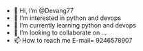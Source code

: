 - 👋 Hi, I’m @Devang77
- 👀 I’m interested in python and devops
- 🌱 I’m currently learning python and devops
- 💞️ I’m looking to collaborate on ...
- 📫 How to reach me E-mail= 9246578907


<!---
Devang77/Devang77 is a ✨ special ✨ repository because its `README.md` (this file) appears on your GitHub profile.
You can click the Preview link to take a look at your changes.
--->
